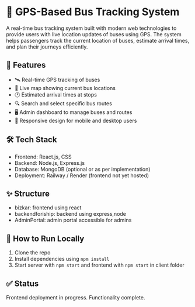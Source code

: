 # 🚌 GPS-Based Bus Tracking System

A real-time bus tracking system built with modern web technologies to provide users with live location updates of buses using GPS. The system helps passengers track the current location of buses, estimate arrival times, and plan their journeys efficiently.

## 📌 Features

- 🛰️ Real-time GPS tracking of buses
- 📍 Live map showing current bus locations
- 🕐 Estimated arrival times at stops
- 🔍 Search and select specific bus routes
- 🖥️ Admin dashboard to manage buses and routes
- 📱 Responsive design for mobile and desktop users

## 🛠️ Tech Stack
- Frontend: React.js, CSS
- Backend: Node.js, Express.js
- Database: MongoDB (optional or as per implementation)
- Deployment: Railway / Render (frontend not yet hosted)

## ✨ Structure
- bizkar: frontend using react
- backendforiship: backend using express,node
- AdminPortal: admin portal accessible for admins

## 🚀 How to Run Locally
1. Clone the repo
2. Install dependencies using `npm install`
3. Start server with `npm start` and frontend with `npm start` in client folder

## ✅ Status
Frontend deployment in progress. Functionality complete.
